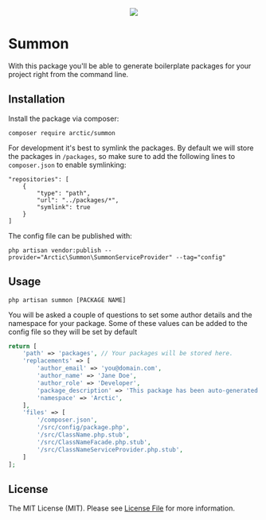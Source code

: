 <p align="center">
  <img src="https://i.imgur.com/gRhkOvy.png"/>
</p>

# Summon
With this package you'll be able to generate boilerplate packages for your project right from the command line.

## Installation

Install the package via composer:
```
composer require arctic/summon
```
For development it's best to symlink the packages. By default we will store the packages in `/packages`,
so make sure to add the following lines to `composer.json` to enable symlinking:

```
"repositories": [
    {
        "type": "path",
        "url": "../packages/*",
        "symlink": true
    }
]
```

The config file can be published with:
```
php artisan vendor:publish --provider="Arctic\Summon\SummonServiceProvider" --tag="config"
```

## Usage

```
php artisan summon [PACKAGE NAME]
```

You will be asked a couple of questions to set some author details and the namespace for your package.
Some of these values can be added to the config file so they will be set by default

```php
return [
    'path' => 'packages', // Your packages will be stored here.
    'replacements' => [
        'author_email' => 'you@domain.com',
        'author_name' => 'Jane Doe',
        'author_role' => 'Developer',
        'package_description' => 'This package has been auto-generated by Summon',
        'namespace' => 'Arctic',
    ],
    'files' => [
        '/composer.json',
        '/src/config/package.php',
        '/src/ClassName.php.stub',
        '/src/ClassNameFacade.php.stub',
        '/src/ClassNameServiceProvider.php.stub',
    ]
];
```

## License

The MIT License (MIT). Please see [License File](LICENSE.md) for more information.
